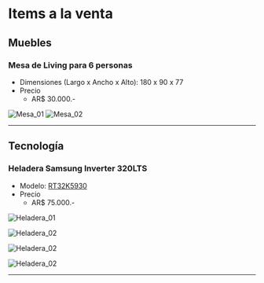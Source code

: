 # Items a la venta

## Muebles

### Mesa de Living para 6 personas
  - Dimensiones (Largo x Ancho x Alto): 180 x 90 x 77
  - Precio
    - AR$ 30.000.-

  ![Mesa_01](https://raw.githubusercontent.com/Korrd/mudanza/main/assets/img/IMG_7685.jpg)
  ![Mesa_02](https://raw.githubusercontent.com/Korrd/mudanza/main/assets/img/IMG_7686.jpg)

---

## Tecnología

### Heladera Samsung Inverter 320LTS
  - Modelo: [RT32K5930](https://www.samsung.com/ar/refrigerators/top-mount-freezer/318l-ez-clean-steel-rt32k5930sl-b3/)
  - Precio
    - AR$ 75.000.-

  ![Heladera_01](https://raw.githubusercontent.com/Korrd/mudanza/main/assets/img/IMG_7689.jpg)

  ![Heladera_02](https://raw.githubusercontent.com/Korrd/mudanza/main/assets/img/IMG_7691.jpg)

  ![Heladera_02](https://raw.githubusercontent.com/Korrd/mudanza/main/assets/img/IMG_7692.jpg)

  ![Heladera_02](https://raw.githubusercontent.com/Korrd/mudanza/main/assets/img/IMG_7693.jpg)

---

